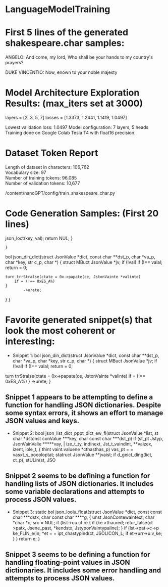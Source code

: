 # LanguageModelTraining

# First 5 lines of the generated shakespeare.char samples:
ANGELO:
And come, my lord,
Who shall be your hands to my country's prayers?

DUKE VINCENTIO:
Now, enown to your noble majesty

# Model Architecture Exploration Results: (max_iters set at 3000)
layers = [2, 3, 5, 7]
losses = [1.3373, 1.2441, 1.1419, 1.0497]

Lowest validation loss: 1.0497
Model configuration: 7 layers, 5 heads  
Training done on Google Colab Tesla T4 with float16 precision.

# Dataset Token Report
Length of dataset in characters: 106,762  
Vocabulary size: 97  
Number of training tokens: 96,085  
Number of validation tokens: 10,677  

/content/nanoGPT/config/train_shakespeare_char.py

# Code Generation Samples: (First 20 lines)
json_loct(key, val);
					return NUL;
	}


	}


bol json_din_dict(struct JsonValue *dict, const char **dst_p, char *va_p, char *key, str c_p, char *)
{
	struct MBuct JsonValue *jv;
	if (!val)
		if (!== valal;
	return = 0;

	turn trrStralse(ctate = 0x->papate(ce, JstonVainte *valinte)
		if = (!== 0xES_A%)
	}
			->urete;
}
}

# Favorite generated snippet(s) that look the most coherent or interesting:

- Snippet 1: 
bol json_din_dict(struct JsonValue *dict, const char **dst_p, char *va_p, char *key, str c_p, char *)
{
struct MBuct JsonValue *jv;
if (!val)
if (!== valal;
return = 0;

turn trrStralse(ctate = 0x->papate(ce, JstonVainte *valinte)
if = (!== 0xES_A%)
}
->urete;
}
## Snippet 1 appears to be attempting to define a function for handling JSON dictionaries. Despite some syntax errors, it shows an effort to manage JSON values and keys.

- Snippet 2:
bool json_list_dict_pppt_dict_ew_fl(struct JsonValue *list, st char *dstonst conValue ***key, char const char ***dst_p)
if (st_pt Jstyp, JsonVainValie *****vay, | ize_t_ty, indinext, Jst_t_vaindint, **vaizex, izent, iole_t,
{
thint
vaint.valuene *cthasthas_p)
vas_pt = = vasxt_s_poooloptat;
statruct JsonValue **jvaist;
if d_geict_ding(lict, ct_p), stULin(st, JSO
## Snippet 2 seems to be defining a function for handling lists of JSON dictionaries. It includes some variable declarations and attempts to process JSON values.

- Snippet 3:
static bol json_loolu_float(struct JsonValue *dict, const const char ***dstx, char const char ****g,
{
unst JsonContewaintext;
char *char *c;
src = NUL;
if (list->cu.ct re {
if (ke >thaured;
retur_false(ct >patx, Jsene_past, *kendstx, JstyponVaintypaline);
}
if (lst->pat->c->p ke_FLIN_e(in;
*et = = ipt_chastypind(ct, JSOLICON_L;
if et->urr->u.v_ke;
}
}
return e;
}
## Snippet 3 seems to be defining a function for handling floating-point values in JSON dictionaries. It includes some error handling and attempts to process JSON values.

